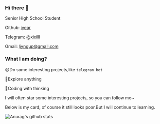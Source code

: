 ### Hi there 👋

Senior High School Student

Github: [iyear](https://github.com/iyear)

Telegram: [@xixilll](https://t.me/xixilll)

Gmail: ljyngup@gmail.com

### What I am doing?

😄Do some interesting projects,like `telegram bot` 

🌱Explore anything 

🔭Coding with thinking

I will often star some interesting projects, so you can follow me~

Below is my card, of course it still looks poor.But I will continue to learning.

![Anurag's github stats](https://github-readme-stats.vercel.app/api?username=iyear&show_icons=true&theme=vue)
